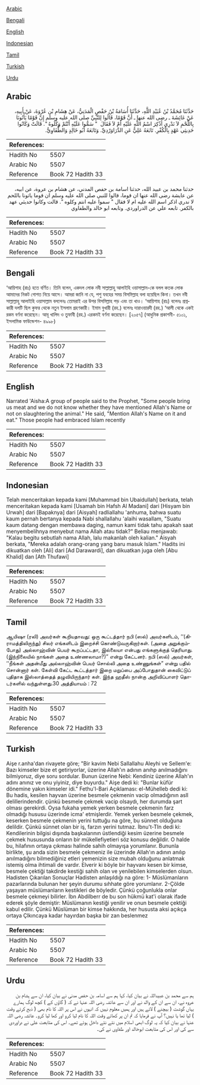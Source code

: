[Arabic](#arabic)

[Bengali](#bengali)

[English](#english)

[Indonesian](#indonesian)

[Tamil](#tamil)

[Turkish](#turkish)

[Urdu](#urdu)

## Arabic


<div dir="rtl" lang="ar" style={{fontSize:'larger',backgroundColor:'#f8f9fa',padding:20}}>
حَدَّثَنَا مُحَمَّدُ بْنُ عُبَيْدِ اللَّهِ، حَدَّثَنَا أُسَامَةُ بْنُ حَفْصٍ الْمَدَنِيُّ، عَنْ هِشَامِ بْنِ عُرْوَةَ، عَنْ أَبِيهِ، عَنْ عَائِشَةَ ـ رضى الله عنها ـ أَنَّ قَوْمًا، قَالُوا لِلنَّبِيِّ صلى الله عليه وسلم إِنَّ قَوْمًا يَأْتُونَا بِاللَّحْمِ لاَ نَدْرِي أَذُكِرَ اسْمُ اللَّهِ عَلَيْهِ أَمْ لاَ فَقَالَ ‏ "‏ سَمُّوا عَلَيْهِ أَنْتُمْ وَكُلُوهُ ‏"‏‏.‏ قَالَتْ وَكَانُوا حَدِيثِي عَهْدٍ بِالْكُفْرِ‏.‏ تَابَعَهُ عَلِيٌّ عَنِ الدَّرَاوَرْدِيِّ‏.‏ وَتَابَعَهُ أَبُو خَالِدٍ وَالطُّفَاوِيُّ‏.‏
</div>
<div style={{backgroundColor:'#f8f9fa',padding:20, marginBottom: 10}}><table> <thead> <tr> <th>References:</th> <th></th> </tr> </thead> <tbody><tr><td>Hadith No</td><td>5507</td></tr><tr><td>Arabic No</td><td>5507</td></tr><tr><td>Reference</td><td>Book 72 Hadith 33</td></tr></tbody></table></div>


<div dir="rtl" lang="ar" style={{fontSize:'larger',backgroundColor:'#f8f9fa',padding:20}}>
حدثنا محمد بن عبيد الله، حدثنا اسامة بن حفص المدني، عن هشام بن عروة، عن ابيه، عن عايشة رضى الله عنها ان قوما، قالوا للنبي صلى الله عليه وسلم ان قوما ياتونا باللحم لا ندري اذكر اسم الله عليه ام لا فقال " سموا عليه انتم وكلوه ". قالت وكانوا حديثي عهد بالكفر. تابعه علي عن الدراوردي. وتابعه ابو خالد والطفاوي
</div>
<div style={{backgroundColor:'#f8f9fa',padding:20, marginBottom: 10}}><table> <thead> <tr> <th>References:</th> <th></th> </tr> </thead> <tbody><tr><td>Hadith No</td><td>5507</td></tr><tr><td>Arabic No</td><td>5507</td></tr><tr><td>Reference</td><td>Book 72 Hadith 33</td></tr></tbody></table></div>

## Bengali


<div dir="ltr" lang="bn" style={{fontSize:'larger',backgroundColor:'#f8f9fa',padding:20}}>
‘আয়িশাহ (রাঃ) হতে বর্ণিত। তিনি বলেন, একদল লোক নবী সাল্লাল্লাহু আলাইহি ওয়াসাল্লাম-কে বলল কতক লোক আমাদের নিকট গোশত নিয়ে আসে। আমরা জানি না যে, পশু যবহের সময় বিসমিল্লাহ বলা হয়েছিল কিনা। তখন নবী সাল্লাল্লাহু আলাইহি ওয়াসাল্লাম বললেনঃ তোমরাই এর উপর বিসমিল্লাহ পড় এবং তা খাও। ‘আয়িশাহ (রাঃ) বলেনঃ প্রশ্নকারী দলটি ছিল কুফর থেকে নতুন ইসলাম গ্রহণকারী। ইমাম বুখারী (রহ.) বলেনঃ দারাওয়ারদী (রহ.) ‘আলী থেকে একই রকম বর্ণনা করেছেন। আবূ খালিদ ও তুফাবী (রহ.) এরকমই বর্ণনা করেছেন। [২০৫৭] (আধুনিক প্রকাশনী- ৫১০১, ইসলামিক ফাউন্ডেশন- ৪৯৯৮)
</div>
<div style={{backgroundColor:'#f8f9fa',padding:20, marginBottom: 10}}><table> <thead> <tr> <th>References:</th> <th></th> </tr> </thead> <tbody><tr><td>Hadith No</td><td>5507</td></tr><tr><td>Arabic No</td><td>5507</td></tr><tr><td>Reference</td><td>Book 72 Hadith 33</td></tr></tbody></table></div>

## English


<div dir="ltr" lang="en" style={{fontSize:'larger',backgroundColor:'#f8f9fa',padding:20}}>
Narrated 'Aisha:A group of people said to the Prophet, "Some people bring us meat and we do not know whether they have mentioned Allah's Name or not on slaughtering the animal." He said, "Mention Allah's Name on it and eat." Those people had embraced Islam recently
</div>
<div style={{backgroundColor:'#f8f9fa',padding:20, marginBottom: 10}}><table> <thead> <tr> <th>References:</th> <th></th> </tr> </thead> <tbody><tr><td>Hadith No</td><td>5507</td></tr><tr><td>Arabic No</td><td>5507</td></tr><tr><td>Reference</td><td>Book 72 Hadith 33</td></tr></tbody></table></div>

## Indonesian


<div dir="ltr" lang="id" style={{fontSize:'larger',backgroundColor:'#f8f9fa',padding:20}}>
Telah menceritakan kepada kami [Muhammad bin Ubaidullah] berkata, telah menceritakan kepada kami [Usamah bin Hafsh Al Madani] dari [Hisyam bin Urwah] dari [Bapaknya] dari [Aisyah] radliallahu 'anhuma, bahwa suatu kaum pernah bertanya kepada Nabi shallallahu 'alaihi wasallam, "Suatu kaum datang dengan membawa daging, namun kami tidak tahu apakah saat menyembelihnya menyebut nama Allah atau tidak?" Beliau menjawab: "Kalau begitu sebutlah nama Allah, lalu makanlah oleh kalian." Aisyah berkata, "Mereka adalah orang-orang yang baru masuk Islam." Hadits ini dikuatkan oleh [Ali] dari [Ad Darawardi], dan dikuatkan juga oleh [Abu Khalid] dan [Ath Thufawi]
</div>
<div style={{backgroundColor:'#f8f9fa',padding:20, marginBottom: 10}}><table> <thead> <tr> <th>References:</th> <th></th> </tr> </thead> <tbody><tr><td>Hadith No</td><td>5507</td></tr><tr><td>Arabic No</td><td>5507</td></tr><tr><td>Reference</td><td>Book 72 Hadith 33</td></tr></tbody></table></div>

## Tamil


<div dir="ltr" lang="ta" style={{fontSize:'larger',backgroundColor:'#f8f9fa',padding:20}}>
ஆயிஷா (ரலி) அவர்கள் கூறியதாவது: ஒரு கூட்டத்தார் நபி (ஸல்) அவர்களிடம், ‘‘(கிராமத்திலிருந்து) சிலர் எங்களிடம் இறைச்சி கொண்டுவருகிறார்கள். (அதை அறுக்கும்போது) அல்லாஹ்வின் பெயர் கூறப்பட்டதா, இல்லையா என்பது எங்களுக்குத் தெரியாது. (இந்நிலையில் நாங்கள் அதை உண்ணலாமா?)” என்று கேட்டனர். நபி (ஸல்) அவர்கள், ‘‘நீங்கள் அதன்மீது அல்லாஹ்வின் பெயர் சொல்லி அதை உண்ணுங்கள்” என்று பதில் சொன்னார் கள். கேள்வி கேட்ட கூட்டத்தார் இறை மறுப்பை அப்போதுதான் கைவிட்டுப் புதிதாக இஸ்லாத்தைத் தழுவியிருந்தார் கள். இந்த ஹதீஸ் நான்கு அறிவிப்பாளர் தொடர்களில் வந்துள்ளது.30 அத்தியாயம் : 72
</div>
<div style={{backgroundColor:'#f8f9fa',padding:20, marginBottom: 10}}><table> <thead> <tr> <th>References:</th> <th></th> </tr> </thead> <tbody><tr><td>Hadith No</td><td>5507</td></tr><tr><td>Arabic No</td><td>5507</td></tr><tr><td>Reference</td><td>Book 72 Hadith 33</td></tr></tbody></table></div>

## Turkish


<div dir="ltr" lang="tr" style={{fontSize:'larger',backgroundColor:'#f8f9fa',padding:20}}>
Aişe r.anha'dan rivayete göre; "Bir kavim Nebi Sallallahu Aleyhi ve Sellem'e: Bazı kimseler bize et getiriyorlar, üzerine Allah'ın adının anıhp anılmadığını bilmiyoruz, diye soru sordular. Bunun üzerine Nebi: Kendiniz üzerine Allah'ın adını anınız ve onu yiyiniz, diye buyurdu." Aişe dedi ki: "Bunlar küfür dönemine yakın kimseler idi." Fethu'l-Bari Açıklaması: el-Mühelleb dedi ki: Bu hadis, kesilen hayvan üzerine besmele çekmenin vacip olmadığının asll delillerindendir. çünkü besmele çekmek vacip olsaydı, her durumda şart olması gerekirdi. Oysa fukaha yemek yerken besmele çekmenin farz olmadığı hususu üzerinde icma' etmişlerdir. Yemek yerken besmele çekmek, keserken besmele çekmenin yerini tuttuğu na göre, bu sünnet olduğuna delildir. Çünkü sünnet olan bir iş, farzın yerini tutmaz. İbnu't-TIn dedi ki: Kendilerinin bilgisi dışında başkalarının üstlendiği kesim üzerine besmele çekmek hususunda onların bir mükellefiyetieri söz konusu değildir. O halde bu, hilafının ortaya çıkması halinde sahih olmayışa yorumlanır. Bununla birlikte, şu anda sizin besmele çekmeniz ile üzerinde Allah'ın adının anılıp anılmadığını bilmediğiniz etleri yemenizin size mubah olduğunu anlatmak istemiş olma ihtimali de vardır. Elverir ki böyle bir hayvanı kesen bir kimse, besmele çektiği takdirde kestiği sahih olan ve yenilebilen kimselerden olsun. Hadisten Çıkarılan Sonuçlar Hadisten anlaşıldığı na göre: 1- Müslümanların pazarlarında bulunan her şeyin durumu sıhhate göre yorumlanır. 2-Çölde yaşayan müslümanların kestikleri de böyledir. Çünkü çoğunlukla onlar besmele çekmeyi bilirler. İbn Abdilberr de bu son hükmü kat'i olarak ifade ederek şöyle demiştir: Müslümanın kestiği yenilir ve onun besmele çektiği kabul edilir. Çünkü Müslüman bir kimse hakkında, her hususta aksi açıkça ortaya Çlkıncaya kadar hayırdan başka bir zan beslenmez
</div>
<div style={{backgroundColor:'#f8f9fa',padding:20, marginBottom: 10}}><table> <thead> <tr> <th>References:</th> <th></th> </tr> </thead> <tbody><tr><td>Hadith No</td><td>5507</td></tr><tr><td>Arabic No</td><td>5507</td></tr><tr><td>Reference</td><td>Book 72 Hadith 33</td></tr></tbody></table></div>

## Urdu


<div dir="rtl" lang="ur" style={{fontSize:'larger',backgroundColor:'#f8f9fa',padding:20}}>
ہم سے محمد بن عبیداللہ نے بیان کیا، کہا ہم سے اسامہ بن حفص مدنی نے بیان کیا، ان سے ہشام بن عروہ نے، ان سے ان کے والد نے اور ان سے عائشہ رضی اللہ عنہا نے کہ ( گاؤں کے ) کچھ لوگ ہمارے یہاں گوشت ( بیچنے ) لاتے ہیں اور ہمیں معلوم نہیں کہ انہوں نے اس پر اللہ کا نام بھی ( ذبح کرتے وقت ) لیا تھا یا نہیں؟ آپ نے فرمایا کہ تم ان پر کھاتے وقت اللہ کا نام لیا کرو اور کھا لیا کرو۔ عائشہ رضی اللہ عنہا نے بیان کیا کہ یہ لوگ ابھی اسلام میں نئے نئے داخل ہوئے تھے۔ اس کی متابعت علی نے دراوردی سے کی اور اس کی متابعت ابوخالد اور طفاوی نے کی۔
</div>
<div style={{backgroundColor:'#f8f9fa',padding:20, marginBottom: 10}}><table> <thead> <tr> <th>References:</th> <th></th> </tr> </thead> <tbody><tr><td>Hadith No</td><td>5507</td></tr><tr><td>Arabic No</td><td>5507</td></tr><tr><td>Reference</td><td>Book 72 Hadith 33</td></tr></tbody></table></div>